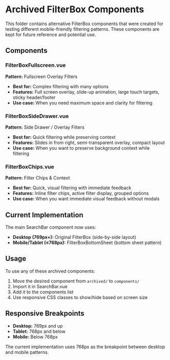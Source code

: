 # Archived FilterBox Components

This folder contains alternative FilterBox components that were created for testing different mobile-friendly filtering patterns. These components are kept for future reference and potential use.

## Components

### FilterBoxFullscreen.vue

**Pattern:** Fullscreen Overlay Filters

- **Best for:** Complex filtering with many options
- **Features:** Full screen overlay, slide-up animation, large touch targets, sticky header/footer
- **Use case:** When you need maximum space and clarity for filtering

### FilterBoxSideDrawer.vue

**Pattern:** Side Drawer / Overlay Filters

- **Best for:** Quick filtering while preserving context
- **Features:** Slides in from right, semi-transparent overlay, compact layout
- **Use case:** When you want to preserve background context while filtering

### FilterBoxChips.vue

**Pattern:** Filter Chips & Context

- **Best for:** Quick, visual filtering with immediate feedback
- **Features:** Inline filter chips, active filter display, grouped options
- **Use case:** When you want immediate visual feedback without modals

## Current Implementation

The main SearchBar component now uses:

- **Desktop (769px+):** Original FilterBox (side-by-side layout)
- **Mobile/Tablet (≤768px):** FilterBoxBottomSheet (bottom sheet pattern)

## Usage

To use any of these archived components:

1. Move the desired component from `archived/` to `components/`
2. Import it in SearchBar.vue
3. Add it to the components list
4. Use responsive CSS classes to show/hide based on screen size

## Responsive Breakpoints

- **Desktop:** 769px and up
- **Tablet:** 768px and below
- **Mobile:** Below 768px

The current implementation uses 768px as the breakpoint between desktop and mobile patterns.
